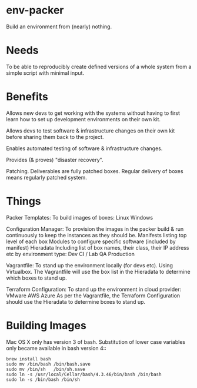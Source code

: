 env-packer
==========

Build an environment from (nearly) nothing.

Needs
=====

To be able to reproducibly create defined versions of a whole system from a simple script with minimal input.

Benefits
========

Allows new devs to get working with the systems without having to first learn how to set up development environments on their own kit.

Allows devs to test software & infrastructure changes on their own kit before sharing them back to the project.

Enables automated testing of software & infrastructure changes.

Provides (& proves) "disaster recovery".

Patching. Deliverables are fully patched boxes. Regular delivery of boxes means regularly patched system.

Things
======

Packer Templates:
	To build images of boxes:
		Linux
		Windows

Configuration Manager:
	To provision the images in the packer build & run
	continuously to keep the instances as they should be.
		Manifests listing top level of each box
		Modules to configure specific software (included by manifest)
		Hieradata
			Including list of box names, their class, their
			IP address etc by environment type:
				Dev
				CI / Lab
				QA
				Production

Vagrantfile:
	To stand up the environment locally (for devs etc).
	Using Virtualbox.
	The Vagrantfile will use the box list in the Hieradata to determine
	which boxes to stand up.

Terraform Configuration:
	To stand up the environment in cloud provider:
		VMware
		AWS
		Azure
	As per the Vagrantfile, the Terraform Configuration should use the
	Hieradata to determine boxes to stand up.

Building Images
===============

Mac OS X only has version 3 of bash. Substitution of lower case variables only became available in bash version 4::

	brew install bash
	sudo mv /bin/bash /bin/bash.save
	sudo mv /bin/sh   /bin/sh.save
	sudo ln -s /usr/local/Cellar/bash/4.3.46/bin/bash /bin/bash
	sudo ln -s /bin/bash /bin/sh

